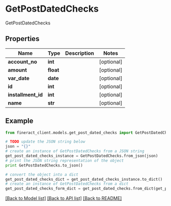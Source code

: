 # GetPostDatedChecks

GetPostDatedChecks

## Properties

Name | Type | Description | Notes
------------ | ------------- | ------------- | -------------
**account_no** | **int** |  | [optional] 
**amount** | **float** |  | [optional] 
**var_date** | **date** |  | [optional] 
**id** | **int** |  | [optional] 
**installment_id** | **int** |  | [optional] 
**name** | **str** |  | [optional] 

## Example

```python
from fineract_client.models.get_post_dated_checks import GetPostDatedChecks

# TODO update the JSON string below
json = "{}"
# create an instance of GetPostDatedChecks from a JSON string
get_post_dated_checks_instance = GetPostDatedChecks.from_json(json)
# print the JSON string representation of the object
print GetPostDatedChecks.to_json()

# convert the object into a dict
get_post_dated_checks_dict = get_post_dated_checks_instance.to_dict()
# create an instance of GetPostDatedChecks from a dict
get_post_dated_checks_form_dict = get_post_dated_checks.from_dict(get_post_dated_checks_dict)
```
[[Back to Model list]](../README.md#documentation-for-models) [[Back to API list]](../README.md#documentation-for-api-endpoints) [[Back to README]](../README.md)


